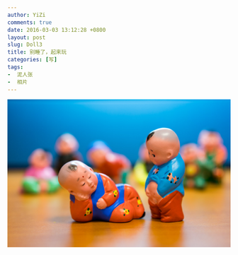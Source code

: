```yaml
---
author: YiZi
comments: true
date: 2016-03-03 13:12:28 +0800
layout: post
slug: Doll3
title: 别睡了，起来玩
categories: [写]
tags:
-  泥人张
-  相片
---
```

![](/public/images/gallery/doll/3.jpg)
